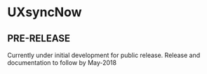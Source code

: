 # UXsyncNow

## PRE-RELEASE

Currently under initial development for public release.  Release and documentation to follow by May-2018